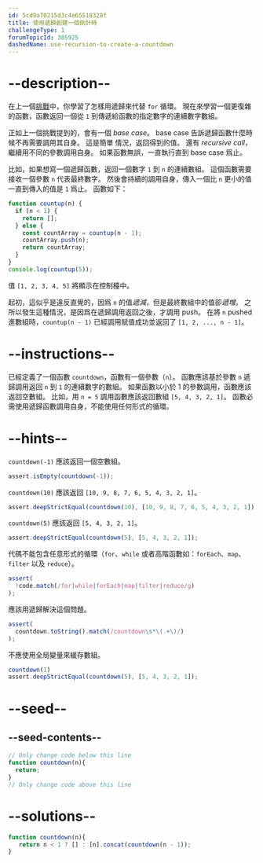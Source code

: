 ```yaml
---
id: 5cd9a70215d3c4e65518328f
title: 使用遞歸創建一個倒計時
challengeType: 1
forumTopicId: 305925
dashedName: use-recursion-to-create-a-countdown
---
```


# --description--

在上一個<a href="https://platform-ui.topcoder.com/learn/freeCodeCamp/javascript-algorithms-and-data-structures/basic-javascript/replace-loops-using-recursion" target="_blank" rel="noopener noreferrer nofollow">挑戰</a>中，你學習了怎樣用遞歸來代替 `for` 循環。 現在來學習一個更復雜的函數，函數返回一個從 `1` 到傳遞給函數的指定數字的連續數字數組。

正如上一個挑戰提到的，會有一個 <dfn>base case</dfn>。 base case 告訴遞歸函數什麼時候不再需要調用其自身。 這是簡單 情況，返回得到的值。 還有 <dfn>recursive call</dfn>，繼續用不同的參數調用自身。 如果函數無誤，一直執行直到 base case 爲止。

比如，如果想寫一個遞歸函數，返回一個數字 `1` 到 `n` 的連續數組。 這個函數需要接收一個參數 `n` 代表最終數字。 然後會持續的調用自身，傳入一個比 `n` 更小的值一直到傳入的值是 `1` 爲止。 函數如下：

```javascript
function countup(n) {
  if (n < 1) {
    return [];
  } else {
    const countArray = countup(n - 1);
    countArray.push(n);
    return countArray;
  }
}
console.log(countup(5));
```

值 `[1, 2, 3, 4, 5]` 將顯示在控制檯中。

起初，這似乎是違反直覺的，因爲 `n` 的值*遞減*，但是最終數組中的值卻*遞增*。 之所以發生這種情況，是因爲在遞歸調用返回之後，才調用 push。 在將 `n` pushed 進數組時，`countup(n - 1)` 已經調用賦值成功並返回了 `[1, 2, ..., n - 1]`。

# --instructions--

已經定義了一個函數 `countdown`，函數有一個參數（`n`）。 函數應該基於參數 `n` 遞歸調用返回 `n` 到 `1` 的連續數字的數組。 如果函數以小於 1 的參數調用，函數應該返回空數組。 比如，用 `n = 5` 調用函數應該返回數組 `[5, 4, 3, 2, 1]`。 函數必需使用遞歸函數調用自身，不能使用任何形式的循環。

# --hints--

`countdown(-1)` 應該返回一個空數組。

```js
assert.isEmpty(countdown(-1));
```

`countdown(10)` 應該返回 `[10, 9, 8, 7, 6, 5, 4, 3, 2, 1]`。

```js
assert.deepStrictEqual(countdown(10), [10, 9, 8, 7, 6, 5, 4, 3, 2, 1]);
```

`countdown(5)` 應該返回 `[5, 4, 3, 2, 1]`。

```js
assert.deepStrictEqual(countdown(5), [5, 4, 3, 2, 1]);
```

代碼不能包含任意形式的循環（`for`、`while` 或者高階函數如：`forEach`、`map`、`filter` 以及 `reduce`）。

```js
assert(
  !code.match(/for|while|forEach|map|filter|reduce/g)
);
```

應該用遞歸解決這個問題。

```js
assert(
  countdown.toString().match(/countdown\s*\(.+\)/)
);
```

不應使用全局變量來緩存數組。

```js
countdown(1)
assert.deepStrictEqual(countdown(5), [5, 4, 3, 2, 1]);
```

# --seed--

## --seed-contents--

```js
// Only change code below this line
function countdown(n){
  return;
}
// Only change code above this line
```

# --solutions--

```js
function countdown(n){
   return n < 1 ? [] : [n].concat(countdown(n - 1));
}
```

